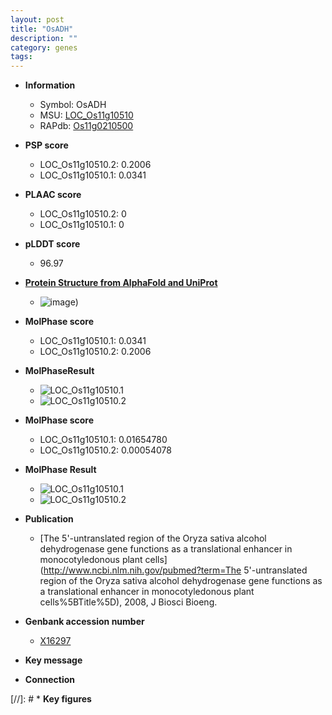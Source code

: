 ```yaml
---
layout: post
title: "OsADH"
description: ""
category: genes
tags: 
---
```


* **Information**  
    + Symbol: OsADH  
    + MSU: [LOC_Os11g10510](http://rice.plantbiology.msu.edu/cgi-bin/ORF_infopage.cgi?orf=LOC_Os11g10510)  
    + RAPdb: [Os11g0210500](http://rapdb.dna.affrc.go.jp/viewer/gbrowse_details/irgsp1?name=Os11g0210500)  

* **PSP score**  
    + LOC_Os11g10510.2: 0.2006 
    + LOC_Os11g10510.1: 0.0341 

* **PLAAC score**  
    + LOC_Os11g10510.2: 0 
    + LOC_Os11g10510.1: 0 

* **pLDDT score**
    + 96.97

* **[Protein Structure from AlphaFold and UniProt](https://www.uniprot.org/uniprotkb/Q0ITW7/entry#structure)**
    + ![image](https://ricepsp.github.io/images/Q0/AF-Q0ITW7-F1.png))

* **MolPhase score**
    + LOC_Os11g10510.1: 0.0341
    + LOC_Os11g10510.2: 0.2006

* **MolPhaseResult**
    + ![LOC_Os11g10510.1](https://ricepsp.github.io/pictures/LOC_Os11g/LOC_Os11g10510.1.png)
    + ![LOC_Os11g10510.2](https://ricepsp.github.io/pictures/LOC_Os11g/LOC_Os11g10510.2.png)

* **MolPhase score**
    + LOC_Os11g10510.1: 0.01654780
    + LOC_Os11g10510.2: 0.00054078

* **MolPhase Result**
    + ![LOC_Os11g10510.1](https://304243504.github.io/Pictures/LOC_Os11g/LOC_Os11g10510.1.png)
    + ![LOC_Os11g10510.2](https://304243504.github.io/Pictures/LOC_Os11g/LOC_Os11g10510.2.png)

* **Publication**  
    + [The 5'-untranslated region of the Oryza sativa alcohol dehydrogenase gene functions as a translational enhancer in monocotyledonous plant cells](http://www.ncbi.nlm.nih.gov/pubmed?term=The 5'-untranslated region of the Oryza sativa alcohol dehydrogenase gene functions as a translational enhancer in monocotyledonous plant cells%5BTitle%5D), 2008, J Biosci Bioeng.

* **Genbank accession number**  
    + [X16297](http://www.ncbi.nlm.nih.gov/nuccore/X16297)

* **Key message**  

* **Connection**  

[//]: # * **Key figures**  


